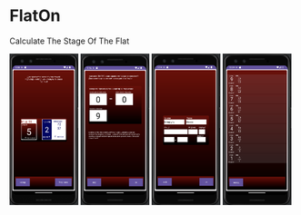 # FlatOn
Calculate The Stage Of The Flat

<a href="./README_FILES/main_activity.png"><img src="./README_FILES/main_activity.png" width="121px" height="267px"></a>
<a href="./README_FILES/diapason_activity.png"><img src="./README_FILES/diapason_activity.png" width="121px" height="267px"></a>
<a href="./README_FILES/address_activity.png"><img src="./README_FILES/address_activity.png" width="121px" height="267px"></a>
<a href="./README_FILES/entrance_activity.png"><img src="./README_FILES/entrance_activity.png" width="121px" height="267px"></a>
